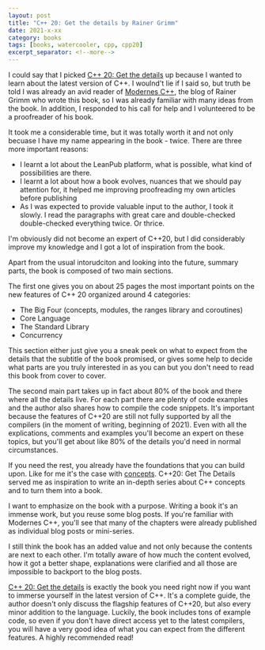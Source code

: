 ```yaml
---
layout: post
title: "C++ 20: Get the details by Rainer Grimm"
date: 2021-x-xx
category: books
tags: [books, watercooler, cpp, cpp20]
excerpt_separator: <!--more-->
---
```

I could say that I picked [C++ 20: Get the details]() up because I wanted to learn about the latest version of C++. I woulnd't lie if I said so, but truth be told I was already an avid reader of [Modernes C++](), the blog of Rainer Grimm who wrote this book, so I was already familiar with many ideas from the book. In addition, I responded to his call for help and I volunteered to be a proofreader of his book.

It took me a considerable time, but it was totally worth it and not only becuase I have my name appearing in the book - twice. There are three more important reasons:

- I learnt a lot about the LeanPub platform, what is possible, what kind of possibilities are there.
- I learnt a lot about how a book evolves, nuances that we should pay attention for, it helped me improving proofreading my own articles before publishing
- As I was expected to provide valuable input to the author, I took it slowly. I read the paragraphs with great care and double-checked double-checked everything twice. Or thrice. 

I'm obviously did not become an expert of C++20, but I did considerably improve my knowledge and I got a lot of inspiration from the book.

Apart from the usual intorudciton and looking into the future, summary parts, the book is composed of two main sections.

The first one gives you on about 25 pages the most important points on the new features of C++ 20 organized around 4 categories:

- The Big Four (concepts, modules, the ranges library and coroutines)
- Core Language
- The Standard Library
- Concurrency

This section either just give you a sneak peek on what to expect from the details that the subtitle of the book promised, or gives some help to decide what parts are you truly interested in as you can but you don't need to read this book from cover to cover.

The second main part takes up in fact about 80% of the book and there where all the details live. For each part there are plenty of code examples and the author also shares how to compile the code snippets. It's important because the features of C++20 are still not fully supported by all the compilers (in the moment of writing, beginning of 2021). Even with all the explications, comments and examples you'll become an expert on these topics, but you'll get about like 80% of the details you'd need in normal circumstances.

If you need the rest, you already have the foundations that you can build upon. Like for me it's the case with [concepts](). C++20: Get The Details served me as inspiration to write an in-depth series about C++ concepts and to turn them into a book.

I want to emphasize on the book with a purpose. Writing a book it's an immense work, but you reuse some blog posts. If you're familiar with Modernes C++, you'll see that many of the chapters were already published as individual blog posts or mini-series.

I still think the book has an added value and not only because the contents are next to each other. I'm totally aware of how much the content evolved, how it got a better shape, explanations were clarified and all those are impossible to backport to the blog posts.

[C++ 20: Get the details]() is exactly the book you need right now if you want to immerse yourself in the latest version of C++. It's a complete guide, the author doesn't only discuss the flagship features of C++20, but also every minor addition to the language. Luckily, the book includes tons of example code, so even if you don't have direct access yet to the latest compilers, you will have a very good idea of what you can expect from the different features. A highly recommended read!